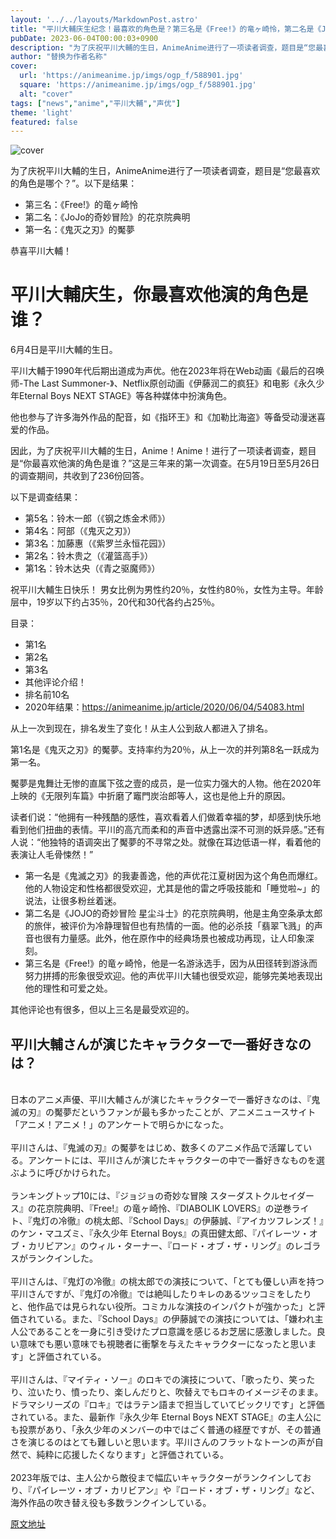 ```yaml
---
layout: '../../layouts/MarkdownPost.astro'
title: "平川大輔庆生纪念！最喜欢的角色是？第三名是《Free!》的竜ヶ崎怜，第二名是《JoJo的奇妙冒险》的花京院典明，第一名是《鬼灭之刃》的魘夢 ＜23年版＞"
pubDate: 2023-06-04T00:00:03+0900
description: "为了庆祝平川大輔的生日，AnimeAnime进行了一项读者调查，题目是“您最喜欢的角色是哪个？”。以下是结果。"
author: "替换为作者名称"
cover:
  url: 'https://animeanime.jp/imgs/ogp_f/588901.jpg'
  square: 'https://animeanime.jp/imgs/ogp_f/588901.jpg'
  alt: "cover"
tags: ["news","anime","平川大輔","声优"]
theme: 'light'
featured: false
---
```


![cover](https://animeanime.jp/imgs/ogp_f/588901.jpg)

为了庆祝平川大輔的生日，AnimeAnime进行了一项读者调查，题目是“您最喜欢的角色是哪个？”。以下是结果：

- 第三名：《Free!》的竜ヶ崎怜
- 第二名：《JoJo的奇妙冒险》的花京院典明
- 第一名：《鬼灭之刃》的魘夢

恭喜平川大輔！

# 平川大輔庆生，你最喜欢他演的角色是谁？

6月4日是平川大輔的生日。

平川大輔于1990年代后期出道成为声优。他在2023年将在Web动画《最后的召唤师-The Last Summoner-》、Netflix原创动画《伊藤润二的疯狂》和电影《永久少年Eternal Boys NEXT STAGE》等各种媒体中扮演角色。

他也参与了许多海外作品的配音，如《指环王》和《加勒比海盗》等备受动漫迷喜爱的作品。

因此，为了庆祝平川大輔的生日，Anime！Anime！进行了一项读者调查，题目是“你最喜欢他演的角色是谁？”这是三年来的第一次调查。在5月19日至5月26日的调查期间，共收到了236份回答。

以下是调查结果：

- 第5名：铃木一郎（《钢之炼金术师》）
- 第4名：阿部（《鬼灭之刃》）
- 第3名：加藤惠（《紫罗兰永恒花园》）
- 第2名：铃木贵之（《灌篮高手》）
- 第1名：铃木达央（《青之驱魔师》）

祝平川大輔生日快乐！
男女比例为男性约20％，女性约80％，女性为主导。年龄层中，19岁以下约占35％，20代和30代各约占25％。

目录：
- 第1名
- 第2名
- 第3名
- 其他评论介绍！
- 排名前10名
- 2020年结果：https://animeanime.jp/article/2020/06/04/54083.html

从上一次到现在，排名发生了变化！从主人公到敌人都进入了排名。

第1名是《鬼灭之刃》的魘夢。支持率约为20％，从上一次的并列第8名一跃成为第一名。

魘夢是鬼舞辻无惨的直属下弦之壹的成员，是一位实力强大的人物。他在2020年上映的《无限列车篇》中折磨了竈門炭治郎等人，这也是他上升的原因。

读者们说：“他拥有一种残酷的感性，喜欢看着人们做着幸福的梦，却感到快乐地看到他们扭曲的表情。平川的高亢而柔和的声音中透露出深不可测的妖异感。”还有人说：“他独特的语调突出了魘夢的不寻常之处。就像在耳边低语一样，看着他的表演让人毛骨悚然！”
- 第一名是《鬼滅之刃》的我妻善逸，他的声优花江夏树因为这个角色而爆红。他的人物设定和性格都很受欢迎，尤其是他的雷之呼吸技能和「睡觉啦~」的说法，让很多粉丝着迷。
- 第二名是《JOJO的奇妙冒险 星尘斗士》的花京院典明，他是主角空条承太郎的旅伴，被评价为冷静理智但也有热情的一面。他的必杀技「翡翠飞溅」的声音也很有力量感。此外，他在原作中的经典场景也被成功再现，让人印象深刻。
- 第三名是《Free!》的竜ヶ崎怜，他是一名游泳选手，因为从田径转到游泳而努力拼搏的形象很受欢迎。他的声优平川大辅也很受欢迎，能够完美地表现出他的理性和可爱之处。

其他评论也有很多，但以上三名是最受欢迎的。
<h2 id="list01" class="title02" style="border-color:#61caff">平川大輔さんが演じたキャラクターで一番好きなのは？</h2>
<br>
日本のアニメ声優、平川大輔さんが演じたキャラクターで一番好きなのは、『鬼滅の刃』の魘夢だというファンが最も多かったことが、アニメニュースサイト「アニメ！アニメ！」のアンケートで明らかになった。
<br><br>
平川さんは、『鬼滅の刃』の魘夢をはじめ、数多くのアニメ作品で活躍している。アンケートには、平川さんが演じたキャラクターの中で一番好きなものを選ぶように呼びかけられた。
<br><br>
ランキングトップ10には、『ジョジョの奇妙な冒険 スターダストクルセイダース』の花京院典明、『Free!』の竜ヶ崎怜、『DIABOLIK LOVERS』の逆巻ライト、『鬼灯の冷徹』の桃太郎、『School Days』の伊藤誠、『アイカツフレンズ！』のケン・マユズミ、『永久少年 Eternal Boys』の真田健太郎、『パイレーツ・オブ・カリビアン』のウィル・ターナー、『ロード・オブ・ザ・リング』のレゴラスがランクインした。
<br><br>
平川さんは、『鬼灯の冷徹』の桃太郎での演技について、「とても優しい声を持つ平川さんですが、『鬼灯の冷徹』では絶叫したりキレのあるツッコミをしたりと、他作品では見られない役所。コミカルな演技のインパクトが強かった」と評価されている。また、『School Days』の伊藤誠での演技については、「嫌われ主人公であることを一身に引き受けたプロ意識を感じるお芝居に感激しました。良い意味でも悪い意味でも視聴者に衝撃を与えたキャラクターになったと思います」と評価されている。
<br><br>
平川さんは、『マイティ・ソー』のロキでの演技について、「歌ったり、笑ったり、泣いたり、憤ったり、楽しんだりと、吹替えでもロキのイメージそのまま。ドラマシリーズの『ロキ』ではラテン語まで担当していてビックリです」と評価されている。また、最新作『永久少年 Eternal Boys NEXT STAGE』の主人公にも投票があり、「永久少年のメンバーの中ではごく普通の経歴ですが、その普通さを演じるのはとても難しいと思います。平川さんのフラットなトーンの声が自然で、純粋に応援したくなります」と評価されている。
<br><br>
2023年版では、主人公から敵役まで幅広いキャラクターがランクインしており、『パイレーツ・オブ・カリビアン』や『ロード・オブ・ザ・リング』など、海外作品の吹き替え役も多数ランクインしている。

  [原文地址](https://animeanime.jp/article/2023/06/04/77726.html)